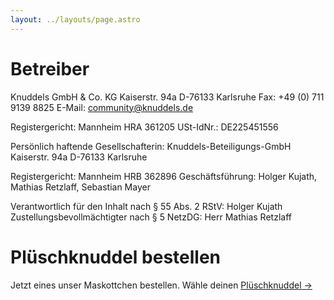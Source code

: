 ```yaml
---
layout: ../layouts/page.astro
---
```


# Betreiber

Knuddels GmbH & Co. KG
Kaiserstr. 94a
D-76133 Karlsruhe
Fax: +49 (0) 711 9139 8825
E-Mail: [community@knuddels.de](mailto:community@knuddels.de)

Registergericht: Mannheim HRA 361205
USt-IdNr.: DE225451556

Persönlich haftende Gesellschafterin:
Knuddels-Beteiligungs-GmbH
Kaiserstr. 94a
D-76133 Karlsruhe

Registergericht: Mannheim HRB 362896
Geschäftsführung: Holger Kujath, Mathias Retzlaff, Sebastian Mayer

Verantwortlich für den Inhalt nach § 55 Abs. 2 RStV: Holger Kujath
Zustellungsbevollmächtigter nach § 5 NetzDG: Herr Mathias Retzlaff 

# Plüschknuddel bestellen

Jetzt eines unser Maskottchen bestellen. Wähle deinen [Plüschknuddel &rarr;](/shop)

